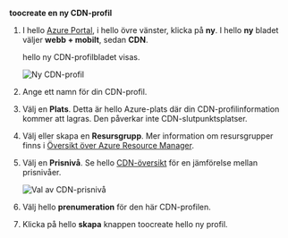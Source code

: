 **toocreate en ny CDN-profil**

1. I hello [Azure Portal](https://portal.azure.com), i hello övre vänster, klicka på **ny**.  I hello **ny** bladet väljer **webb + mobilt**, sedan **CDN**.
   
    hello ny CDN-profilbladet visas.
   
    ![Ny CDN-profil](./media/cdn-create-profile/new-cdn-profile-include.png)
2. Ange ett namn för din CDN-profil.
3. Välj en **Plats**.  Detta är hello Azure-plats där din CDN-profilinformation kommer att lagras.  Den påverkar inte CDN-slutpunktsplatser.
4. Välj eller skapa en **Resursgrupp**.  Mer information om resursgrupper finns i [Översikt över Azure Resource Manager](../articles/azure-resource-manager/resource-group-overview.md#resource-groups).
5. Välj en **Prisnivå**.  Se hello [CDN-översikt](../articles/cdn/cdn-overview.md#azure-cdn-features) för en jämförelse mellan prisnivåer.
   
    ![Val av CDN-prisnivå](./media/cdn-create-profile/cdn-choose-sku-include.png)
6. Välj hello **prenumeration** för den här CDN-profilen.
7. Klicka på hello **skapa** knappen toocreate hello ny profil. 

